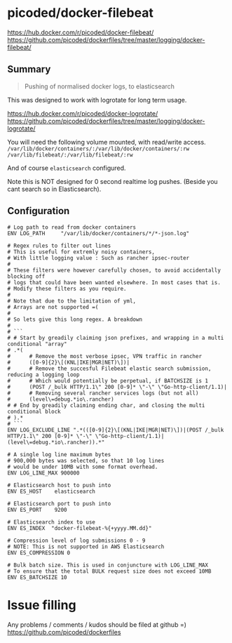# picoded/docker-filebeat

https://hub.docker.com/r/picoded/docker-filebeat/
https://github.com/picoded/dockerfiles/tree/master/logging/docker-filebeat/

## Summary

> Pushing of normalised docker logs, to elasticsearch

This was designed to work with logrotate for long term usage.

https://hub.docker.com/r/picoded/docker-logrotate/  
https://github.com/picoded/dockerfiles/tree/master/logging/docker-logrotate/  

You will need the following volume mounted, with read/write access.  
`/var/lib/docker/containers/:/var/lib/docker/containers/:rw`  
`/var/lib/filebeat/:/var/lib/filebeat/:rw`  

And of course `elasticsearch` configured.

Note this is NOT designed for 0 second realtime log pushes.
(Beside you cant search so in Elasticsearch).

## Configuration

``` 
# Log path to read from docker containers
ENV LOG_PATH     "/var/lib/docker/containers/*/*-json.log"

# Regex rules to filter out lines
# This is useful for extremly noisy containers,
# With little logging value : Such as rancher ipsec-router
#
# These filters were however carefully chosen, to avoid accidentally blocking off
# logs that could have been wanted elsewhere. In most cases that is.
# Modify these filters as you require.
#
# Note that due to the limitation of yml,
# Arrays are not supported =(
#
# So lets give this long regex. A breakdown
#
# ```
# # Start by greadily claiming json prefixes, and wrapping in a multi conditional "array"
# .*(
#      # Remove the most verbose ipsec, VPN traffic in rancher
#      ([0-9]{2}\[(KNL|IKE|MGR|NET)\])|
#      # Remove the succesful Filebeat elastic search submission, reducing a logging loop
#      # Which would potentially be perpetual, if BATCHSIZE is 1
#      (POST /_bulk HTTP/1.1\" 200 [0-9]* \"-\" \"Go-http-client/1.1)|
#      # Removing several rancher services logs (but not all)
#      (level\=debug.*io\.rancher)
# # End by greadily claiming ending char, and closing the multi conditional block
# ).*
# ```
ENV LOG_EXCLUDE_LINE ".*(([0-9]{2}\[(KNL|IKE|MGR|NET)\])|(POST /_bulk HTTP/1.1\" 200 [0-9]* \"-\" \"Go-http-client/1.1)|(level\=debug.*io\.rancher)).*"

# A single log line maximum bytes
# 900,000 bytes was selected, so that 10 log lines
# would be under 10MB with some format overhead.
ENV LOG_LINE_MAX 900000

# Elasticsearch host to push into
ENV ES_HOST    elasticsearch

# Elasticsearch port to push into
ENV ES_PORT    9200

# Elasticsearch index to use 
ENV ES_INDEX  "docker-filebeat-%{+yyyy.MM.dd}"

# Compression level of log submissions 0 - 9
# NOTE: This is not supported in AWS Elasticsearch
ENV ES_COMPRESSION 0

# Bulk batch size. This is used in conjuncture with LOG_LINE_MAX
# To ensure that the total BULK request size does not exceed 10MB
ENV ES_BATCHSIZE 10
```

# Issue filling

Any problems / comments / kudos should be filed at github =)
https://github.com/picoded/dockerfiles
